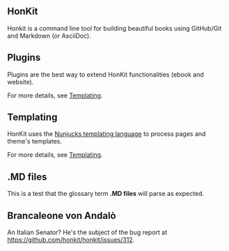 ## HonKit

Honkit is a command line tool for building beautiful books using GitHub/Git and Markdown (or AsciiDoc).

## Plugins

Plugins are the best way to extend HonKit functionalities (ebook and website).

For more details, see [Templating](./plugins/README.md).

## Templating

HonKit uses the [Nunjucks templating language](https://mozilla.github.io/nunjucks/) to process pages and theme's templates.

For more details, see [Templating](./templating/README.md).

## .MD files

This is a test that the glossary term **.MD files** will parse as expected.

## Brancaleone von Andalò

An Italian Senator? He's the subject of the bug report at <https://github.com/honkit/honkit/issues/312>.
